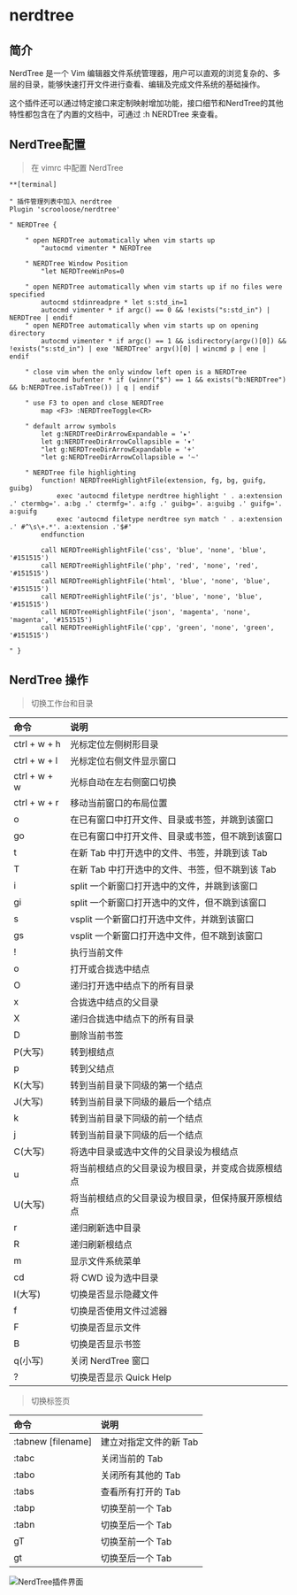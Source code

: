 # nerdtree

## 简介
NerdTree 是一个 Vim 编辑器文件系统管理器，用户可以直观的浏览复杂的、多层的目录，能够快速打开文件进行查看、编辑及完成文件系统的基础操作。

这个插件还可以通过特定接口来定制映射增加功能，接口细节和NerdTree的其他特性都包含在了内置的文档中，可通过 :h NERDTree 来查看。

## NerdTree配置
> 在 vimrc 中配置 NerdTree

```
**[terminal]

" 插件管理列表中加入 nerdtree
Plugin 'scrooloose/nerdtree'

" NERDTree {

	" open NERDTree automatically when vim starts up
		"autocmd vimenter * NERDTree

	" NERDTree Window Position
		"let NERDTreeWinPos=0

	" open NERDTree automatically when vim starts up if no files were specified
		autocmd stdinreadpre * let s:std_in=1
		autocmd vimenter * if argc() == 0 && !exists("s:std_in") | NERDTree | endif
	" open NERDTree automatically when vim starts up on opening directory
		autocmd vimenter * if argc() == 1 && isdirectory(argv()[0]) && !exists("s:std_in") | exe 'NERDTree' argv()[0] | wincmd p | ene | endif

	" close vim when the only window left open is a NERDTree
		autocmd bufenter * if (winnr("$") == 1 && exists("b:NERDTree") && b:NERDTree.isTabTree()) | q | endif

	" use F3 to open and close NERDTree
		map <F3> :NERDTreeToggle<CR>

	" default arrow symbols
		let g:NERDTreeDirArrowExpandable = '▸'
		let g:NERDTreeDirArrowCollapsible = '▾'
		"let g:NERDTreeDirArrowExpandable = '+'
		"let g:NERDTreeDirArrowCollapsible = '~'

	" NERDTree file highlighting
		function! NERDTreeHighlightFile(extension, fg, bg, guifg, guibg)
			exec 'autocmd filetype nerdtree highlight ' . a:extension .' ctermbg='. a:bg .' ctermfg='. a:fg .' guibg='. a:guibg .' guifg='. a:guifg
			exec 'autocmd filetype nerdtree syn match ' . a:extension .' #^\s\+.*'. a:extension .'$#'
		endfunction

		call NERDTreeHighlightFile('css', 'blue', 'none', 'blue', '#151515')
		call NERDTreeHighlightFile('php', 'red', 'none', 'red', '#151515')
		call NERDTreeHighlightFile('html', 'blue', 'none', 'blue', '#151515')
		call NERDTreeHighlightFile('js', 'blue', 'none', 'blue', '#151515')
		call NERDTreeHighlightFile('json', 'magenta', 'none', 'magenta', '#151515')
		call NERDTreeHighlightFile('cpp', 'green', 'none', 'green', '#151515')

" }
```

## NerdTree 操作

> 切换工作台和目录

命令                |说明
:-------------------|:----------------------------------------------------
ctrl + w + h        |光标定位左侧树形目录
ctrl + w + l        |光标定位右侧文件显示窗口
ctrl + w + w        |光标自动在左右侧窗口切换
ctrl + w + r        |移动当前窗口的布局位置
o                   |在已有窗口中打开文件、目录或书签，并跳到该窗口
go                  |在已有窗口中打开文件、目录或书签，但不跳到该窗口
t                   |在新 Tab 中打开选中的文件、书签，并跳到该 Tab
T                   |在新 Tab 中打开选中的文件、书签，但不跳到该 Tab
i                   |split 一个新窗口打开选中的文件，并跳到该窗口
gi                  |split 一个新窗口打开选中的文件，但不跳到该窗口
s                   |vsplit 一个新窗口打开选中文件，并跳到该窗口
gs                  |vsplit 一个新窗口打开选中文件，但不跳到该窗口
!                   |执行当前文件
o                   |打开或合拢选中结点
O                   |递归打开选中结点下的所有目录
x                   |合拢选中结点的父目录
X                   |递归合拢选中结点下的所有目录
D                   |删除当前书签
P(大写)             |转到根结点
p                   |转到父结点
K(大写)             |转到当前目录下同级的第一个结点
J(大写)             |转到当前目录下同级的最后一个结点
k                   |转到当前目录下同级的前一个结点
j                   |转到当前目录下同级的后一个结点
C(大写)             |将选中目录或选中文件的父目录设为根结点
u                   |将当前根结点的父目录设为根目录，并变成合拢原根结点
U(大写)             |将当前根结点的父目录设为根目录，但保持展开原根结点
r                   |递归刷新选中目录
R                   |递归刷新根结点
m                   |显示文件系统菜单
cd                  |将 CWD 设为选中目录
I(大写)             |切换是否显示隐藏文件
f                   |切换是否使用文件过滤器
F                   |切换是否显示文件
B                   |切换是否显示书签
q(小写)             |关闭 NerdTree 窗口
?                   |切换是否显示 Quick Help

> 切换标签页

命令                |说明
:-------------------|:----------------------------------------------------
:tabnew [filename]  |建立对指定文件的新 Tab
:tabc               |关闭当前的 Tab
:tabo               |关闭所有其他的 Tab
:tabs               |查看所有打开的 Tab
:tabp               |切换至前一个 Tab
:tabn               |切换至后一个 Tab
gT                  |切换至前一个 Tab
gt                  |切换至后一个 Tab


![NerdTree插件界面](http://vimtutorial-1254400168.cossh.myqcloud.com/vim-nerdtree.png)
